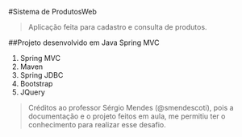 #Sistema de ProdutosWeb
> Aplicação feita para cadastro e consulta de produtos.

##Projeto desenvolvido em Java Spring MVC
1. Spring MVC
2. Maven
3. Spring JDBC
4. Bootstrap
5. JQuery
> Créditos ao professor Sérgio Mendes (@smendescoti), pois a documentação e o projeto feitos em aula, me permitiu ter o conhecimento para realizar esse desafio.
